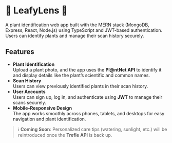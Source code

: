 # 🌿 **LeafyLens** 🌿

A plant identification web app built with the MERN stack (MongoDB, Express, React, Node.js) using TypeScript and JWT-based authentication. Users can identify plants and manage their scan history securely.

## Features

- **Plant Identification**  
  Upload a plant photo, and the app uses the **Pl@ntNet API** to identify it and display details like the plant’s scientific and common names.
- **Scan History**  
  Users can view previously identified plants in their scan history.
- **User Accounts**  
  Users can sign up, log in, and authenticate using **JWT** to manage their scans securely.
- **Mobile-Responsive Design**  
   The app works smoothly across phones, tablets, and desktops for easy navigation and plant identification.
  <br>

> ℹ️ **Coming Soon**: Personalized care tips (watering, sunlight, etc.) will be reintroduced once the **Trefle API** is back up.
